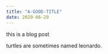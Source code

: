 ```yaml
---
title: "A-GOOD-TITLE"
date: 2020-06-29
---
```


this is a blog post

turtles are sometimes named leonardo.
